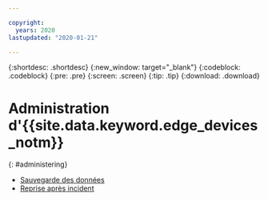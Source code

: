 ```yaml
---

copyright:
  years: 2020
lastupdated: "2020-01-21"

---
```


{:shortdesc: .shortdesc}
{:new_window: target="_blank"}
{:codeblock: .codeblock}
{:pre: .pre}
{:screen: .screen}
{:tip: .tip}
{:download: .download}

# Administration d'{{site.data.keyword.edge_devices_notm}}
{: #administering}

* [Sauvegarde des données](../user_management/data_backup.md)
* [Reprise après incident](../user_management/disaster_recovery.md)
